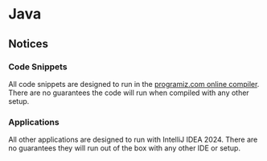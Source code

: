 # Java  

## Notices  
### Code Snippets  
All code snippets are designed to run in the [programiz.com online compiler](https://www.programiz.com/java-programming/online-compiler/). There are no guarantees the code will run when compiled with any other setup.  

### Applications  
All other applications are designed to run with IntelliJ IDEA 2024. There are no guarantees they will run out of the box with any other IDE or setup.